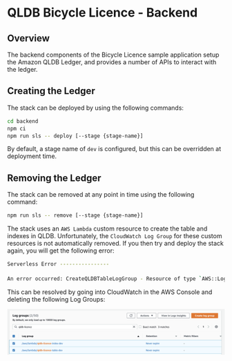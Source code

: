 # QLDB Bicycle Licence - Backend

## Overview

The backend components of the Bicycle Licence sample application setup the Amazon QLDB Ledger, and provides a number of APIs to interact with the ledger.

## Creating the Ledger

The stack can be deployed by using the following commands:

``` bash
cd backend
npm ci
npm run sls -- deploy [--stage {stage-name}]
```

By default, a stage name of `dev` is configured, but this can be overridden at deployment time.

## Removing the Ledger

The stack can be removed at any point in time using the following command:

``` bash
npm run sls -- remove [--stage {stage-name}]
```

The stack uses an `AWS Lambda` custom resource to create the table and indexes in QLDB. Unfortunately, the `CloudWatch Log Group` for these custom resources is not automatically removed. If you then try and deploy the stack again, you will get the following error:

```bash
Serverless Error ----------------

An error occurred: CreateQLDBTableLogGroup - Resource of type `AWS::Logs::LogGroup` with identified '{"/properties/LogGroupName":"/aws/lambda/qldb-licence-table-dev"}' already exists..
```

This can be resolved by going into CloudWatch in the AWS Console and deleting the following Log Groups:

![Log Groups](../images/log-groups.png)